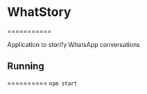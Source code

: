 # WhatStory
===========

Application to storify WhatsApp conversations

## Running
==========
    `npm start`